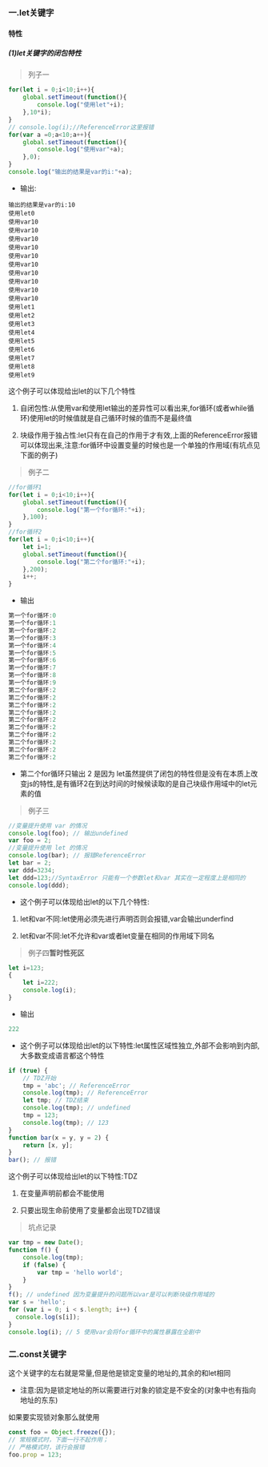 ### 一.let关键字  

#### 特性

##### (1)let关键字的闭包特性

> 列子一

```javascript
for(let i = 0;i<10;i++){
    global.setTimeout(function(){
        console.log("使用let"+i);
    },10*i);
}
// console.log(i);//ReferenceError这里报错
for(var a =0;a<10;a++){
    global.setTimeout(function(){
        console.log("使用var"+a);
    },0);
}
console.log("输出的结果是var的i:"+a);
```

- 输出:

```shell
输出的结果是var的i:10
使用let0
使用var10
使用var10
使用var10
使用var10
使用var10
使用var10
使用var10
使用var10
使用var10
使用var10
使用let1
使用let2
使用let3
使用let4
使用let5
使用let6
使用let7
使用let8
使用let9 
```

这个例子可以体现给出let的以下几个特性

1. 自闭包性:从使用var和使用let输出的差异性可以看出来,for循环(或者while循环)使用let的时候值就是自己循环时候的值而不是最终值

2. 块级作用于独占性:let只有在自己的作用于才有效,上面的ReferenceError报错可以体现出来,注意:for循环中设置变量的时候也是一个单独的作用域(有坑点见下面的例子)

> 例子二

```javascript
//for循环1
for(let i = 0;i<10;i++){
    global.setTimeout(function(){
        console.log("第一个for循环:"+i);
    },100);
}
//for循环2
for(let i = 0;i<10;i++){
    let i=1;
    global.setTimeout(function(){
        console.log("第二个for循环:"+i);
    },200);
    i++;
}
```

- 输出

```javascript
第一个for循环:0
第一个for循环:1
第一个for循环:2
第一个for循环:3
第一个for循环:4
第一个for循环:5
第一个for循环:6
第一个for循环:7
第一个for循环:8
第一个for循环:9
第二个for循环:2
第二个for循环:2
第二个for循环:2
第二个for循环:2
第二个for循环:2
第二个for循环:2
第二个for循环:2
第二个for循环:2
第二个for循环:2
第二个for循环:2
```

- 第二个for循环只输出 2 是因为 let虽然提供了闭包的特性但是没有在本质上改变js的特性,是有循环2在到达时间的时候候读取的是自己块级作用域中的let元素的值

> 例子三

```javascript
//变量提升使用 var 的情况
console.log(foo); // 输出undefined
var foo = 2;
//变量提升使用 let 的情况
console.log(bar); // 报错ReferenceError
let bar = 2;
var ddd=3234;
let ddd=123;//SyntaxError 只能有一个参数let和var 其实在一定程度上是相同的
console.log(ddd);
```

- 这个例子可以体现给出let的以下几个特性:

1. let和var不同:let使用必须先进行声明否则会报错,var会输出underfind

1. let和var不同:let不允许和var或者let变量在相同的作用域下同名

> 例子四**暂时性死区**

```javascript
let i=123;
{
    let i=222;
    console.log(i);
}
```

- 输出

```javascript
222
```

- 这个例子可以体现给出let的以下特性:let属性区域性独立,外部不会影响到内部,大多数变成语言都这个特性

```javascript
if (true) {
    // TDZ开始
    tmp = 'abc'; // ReferenceError
    console.log(tmp); // ReferenceError
    let tmp; // TDZ结束
    console.log(tmp); // undefined
    tmp = 123;
    console.log(tmp); // 123
}
function bar(x = y, y = 2) {
    return [x, y];
}
bar(); // 报错
```
这个例子可以体现给出let的以下特性:TDZ

1. 在变量声明前都会不能使用

1. 只要出现生命前使用了变量都会出现TDZ错误

> 坑点记录

```javascript
var tmp = new Date();
function f() {
    console.log(tmp);
    if (false) {
        var tmp = 'hello world';
    }
}
f(); // undefined 因为变量提升的问题所以var是可以判断块级作用域的
var s = 'hello';
for (var i = 0; i < s.length; i++) {
  console.log(s[i]);
}
console.log(i); // 5 使用var会将for循环中的属性暴露在全剧中
```

### 二.const关键字

这个关键字的左右就是常量,但是他是锁定变量的地址的,其余的和let相同

- 注意:因为是锁定地址的所以需要进行对象的锁定是不安全的(对象中也有指向地址的东东)

如果要实现锁对象那么就使用

```javascript
const foo = Object.freeze({});
// 常规模式时，下面一行不起作用；
// 严格模式时，该行会报错
foo.prop = 123;
```

